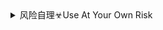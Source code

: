 <details>
<summary>风险自理☣Use At Your Own Risk</summary>

<br>

<br>

<br>

<br>

<br>

<br>

<br>

<br>

<br>

</details>
